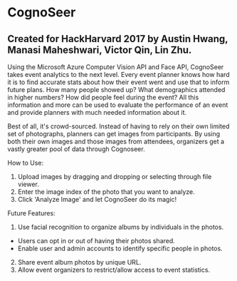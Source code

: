 # CognoSeer
## Created for HackHarvard 2017 by Austin Hwang, Manasi Maheshwari, Victor Qin, Lin Zhu.
Using the Microsoft Azure Computer Vision API and Face API, CognoSeer takes event analytics to the next level. Every event planner knows how hard it is to find accurate stats about how their event went and use that to inform future plans. How many people showed up? What demographics attended in higher numbers? How did people feel during the event? All this information and more can be used to evaluate the performance of an event and provide planners with much needed information about it. 

Best of all, it's crowd-sourced. Instead of having to rely on their own limited set of photographs, planners can get images from participants. By using both their own images and those images from attendees, organizers get a vastly greater pool of data through Cognoseer.

How to Use:
1. Upload images by dragging and dropping or selecting through file viewer.
2. Enter the image index of the photo that you want to analyze.
3. Click 'Analyze Image' and let CognoSeer do its magic!

Future Features:
1. Use facial recognition to organize albums by individuals in the photos.
  * Users can opt in or out of having their photos shared. 
  * Enable user and admin accounts to identify specific people in photos.
2. Share event album photos by unique URL. 
3. Allow event organizers to restrict/allow access to event statistics.
